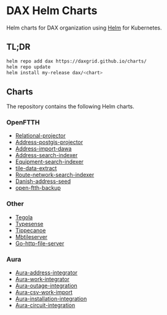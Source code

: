 # DAX Helm Charts

Helm charts for DAX organization using [Helm](https://github.com/helm/helm) for Kubernetes.

## TL;DR

```bash
helm repo add dax https://daxgrid.github.io/charts/
helm repo update
helm install my-release dax/<chart>
```

## Charts

The repository contains the following Helm charts.

### OpenFTTH

* [Relational-projector](https://github.com/DAXGRID/dax-charts/tree/master/dax/relational-projector)
* [Address-postgis-projector](https://github.com/DAXGRID/dax-charts/tree/master/dax/Address-postgis-projector)
* [Address-import-dawa](https://github.com/DAXGRID/dax-charts/tree/master/dax/address-import-dawa)
* [Address-search-indexer](https://github.com/DAXGRID/dax-charts/tree/master/dax/address-search-indexer)
* [Equipment-search-indexer](https://github.com/DAXGRID/dax-charts/tree/master/dax/equipment-search-indexer)
* [tile-data-extract](https://github.com/DAXGRID/dax-charts/tree/master/dax/tile-data-extract)
* [Route-network-search-indexer](https://github.com/DAXGRID/dax-charts/tree/master/dax/route-network-search-indexer)
* [Danish-address-seed](https://github.com/DAXGRID/dax-charts/tree/master/dax/danish-address-seed)
* [open-ftth-backup](https://github.com/DAXGRID/dax-charts/tree/master/dax/open-ftth-backup)

### Other

* [Tegola](https://github.com/DAXGRID/dax-charts/tree/master/dax/tegola)
* [Typesense](https://github.com/DAXGRID/dax-charts/tree/master/dax/typesense)
* [Tippecanoe](https://github.com/DAXGRID/dax-charts/tree/master/dax/tippecanoe)
* [Mbtileserver](https://github.com/DAXGRID/dax-charts/tree/master/dax/mbtileserver)
* [Go-http-file-server](https://github.com/DAXGRID/dax-charts/tree/master/dax/go-http-file-server)

### Aura

* [Aura-address-integrator](https://github.com/DAXGRID/dax-charts/tree/master/dax/aura-address-integrator)
* [Aura-work-integrator](https://github.com/DAXGRID/dax-charts/tree/master/dax/aura-work-integrator)
* [Aura-outage-integration](https://github.com/DAXGRID/dax-charts/tree/master/dax/aura-outage-integration)
* [Aura-csv-work-import](https://github.com/DAXGRID/dax-charts/tree/master/dax/aura-csv-work-import)
* [Aura-installation-integration](https://github.com/DAXGRID/dax-charts/tree/master/dax/aura-installation-integration)
* [Aura-circuit-integration](https://github.com/DAXGRID/dax-charts/tree/master/dax/aura-circuit-integration)
